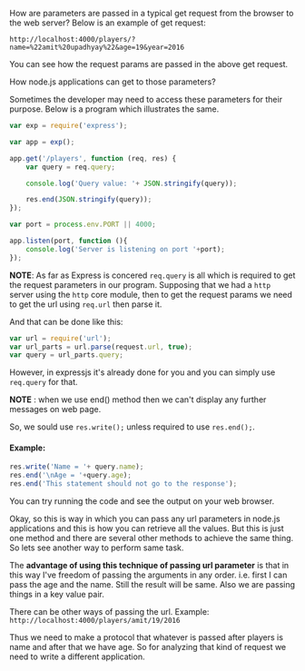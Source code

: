How are parameters are passed in a typical get request from the browser to the web server?
Below is an example of get request:
```
http://localhost:4000/players/?name=%22amit%20upadhyay%22&age=19&year=2016
```

You can see how the request params are passed in the above get request.

How node.js applications can get to those parameters?

Sometimes the developer may need to access these parameters for their purpose. Below is a program which illustrates the same.

```js
var exp = require('express');

var app = exp();

app.get('/players', function (req, res) {
    var query = req.query;

    console.log('Query value: '+ JSON.stringify(query));

    res.end(JSON.stringify(query));
});

var port = process.env.PORT || 4000;

app.listen(port, function (){
    console.log('Server is listening on port '+port);
});
```

**NOTE**: As far as Express is concered `req.query` is all which is required to get the request parameters in our program. Supposing that we had a `http` server using the `http` core module, then to get the request params we need to get the url using `req.url` then parse it.

And that can be done like this:

```js
var url = require('url');
var url_parts = url.parse(request.url, true);
var query = url_parts.query;
```

However, in expressjs it's already done for you and you can simply use `req.query` for that.

**NOTE** : when we use end() method then we can't display any further messages on web page.

So, we sould use `res.write();` unless required to use `res.end();`.

#### Example:

```js
res.write('Name = '+ query.name);
res.end('\nAge = '+query.age);
res.end('This statement should not go to the response');
```

You can try running the code and see the output on your web browser.


Okay, so this is way in which you can pass any url parameters in node.js applications and this is how you can retrieve all the values. But this is just one method and there are several other methods to achieve the same thing. So lets see another way to perform same task.

The **advantage of using this technique of passing url parameter** is that in this way I've freedom of passing the arguments in any order. i.e. first I can pass the age and the name. Still the result will be same. Also we are passing things in a key value pair.

There can be other ways of passing the url.
Example:
```http://localhost:4000/players/amit/19/2016```

Thus we need to make a protocol that whatever is passed after players is name and after that we have age. So for analyzing that kind of request we need to write a different application.
